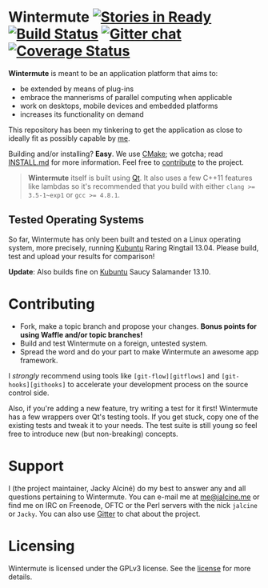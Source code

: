 # Wintermute [![Stories in Ready][waffleimg]][wafflesrc] [![Build Status][travisimg]][travissrc] [![Gitter chat][gitterimg]][gittersrc] [![Coverage Status][coverage]][coverageimg]

**Wintermute** is meant to be an application platform that aims to:
  + be extended by means of plug-ins
  + embrace the mannerisms of parallel computing when applicable
  + work on desktops, mobile devices and embedded platforms
  + increases its functionality on demand

This repository has been my tinkering to get the application as close to
ideally fit as possibly capable by [me](http://jalcine.me).

Building and/or installing? **Easy**. We use [CMake](http://cmake.org); we
gotcha; read [INSTALL.md](./INSTALL.md) for more information. Feel free to
[contribute](./CONTRIBUTING.md) to the project.

> **Wintermute** itself is built using [Qt][qt4].
> It also uses a few C++11 features like lambdas so it's recommended that you
> build with either `clang >= 3.5-1~exp1` or `gcc >= 4.8.1`.

## Tested Operating Systems
So far, Wintermute has only been built and tested on a Linux operating system,
more precisely, running [Kubuntu][] Raring Ringtail 13.04. Please build, test
and upload your results for comparison!

**Update**: Also builds fine on [Kubuntu][] Saucy Salamander 13.10.

# Contributing

 - Fork, make a topic branch and propose your changes.
   **Bonus points for using Waffle and/or topic branches!**
 - Build and test Wintermute on a foreign, untested system.
 - Spread the word and do your part to make Wintermute an awesome app
   framework.

I *strongly* recommend using tools like `[git-flow][gitflows]` and
`[git-hooks][githooks]` to accelerate your development process on
the source control side.

Also, if you're adding a new feature, try writing a test for it first!
Wintermute has a few wrappers over Qt's testing tools. If you get stuck,
copy one of the existing tests and tweak it to your needs. The test suite is
still young so feel free to introduce new (but non-breaking) concepts.

# Support

I (the project maintainer, Jacky Alciné) do my best to answer any and all
questions pertaining to Wintermute. You can e-mail me at me@jalcine.me or
find me on IRC on Freenode, OFTC or the Perl servers with the nick
`jalcine` or `Jacky`. You can also use [Gitter][] to chat about the project.

# Licensing

Wintermute is licensed under the GPLv3 license. See the [license](./LICENSE)
for more details.

[Kubuntu]: http://kubuntu.org
[gitflow]: https://github.com/nvie/gitflow
[githooks]: https://github.com/icefox/git-hooks
[qt4]: http://qt-project.org
[gitter]: https://gitter.im/wintermuteapp/wintermute
[waffleimg]: https://badge.waffle.io/wintermuteapp/wintermute.png
[wafflesrc]: http://waffle.io/wintermuteapp/wintermute
[travisimg]: https://travis-ci.org/wintermuteapp/wintermute.png
[travissrc]: https://travis-ci.org/wintermuteapp/wintermute
[gitterimg]: https://badges.gitter.im/wintermuteapp/wintermute.png
[gittersrc]: https://gitter.im/wintermuteapp/wintermute
[coverageimg]: https://coveralls.io/repos/wintermuteapp/wintermute/badge.png
[coverage]: https://coveralls.io/r/wintermuteapp/wintermute
